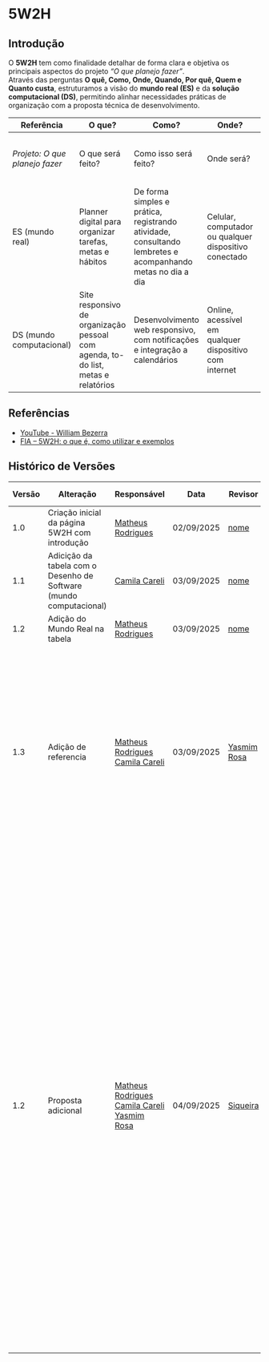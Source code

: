 # 5W2H
## Introdução

O **5W2H** tem como finalidade detalhar de forma clara e objetiva os principais aspectos do projeto *“O que planejo fazer”*.  
Através das perguntas **O quê, Como, Onde, Quando, Por quê, Quem e Quanto custa**, estruturamos a visão do **mundo real (ES)** e da **solução computacional (DS)**, permitindo alinhar necessidades práticas de organização com a proposta técnica de desenvolvimento.  

| Referência | O que? | Como? | Onde? | Quando? | Por que? | Quem? | Quanto custa? |
|------------|--------|-------|-------|---------|----------|-------|---------------|
| *Projeto: O que planejo fazer* | O que será feito? | Como isso será feito? | Onde será? | Quando será feito? Quando estará disponível? | Por que será feito? | Quem fará? | Quanto custa fazer isso? |
| ES (mundo real) | Planner digital para organizar tarefas, metas e hábitos | De forma simples e prática, registrando atividade, consultando lembretes e acompanhando metas no dia a dia | Celular, computador ou qualquer dispositivo conectado | Uso diário, semanal e mensal conforme necessidade | Para ganhar produtividade, reduzir esquecimento e ansiedade | Estudantes, profissionais e pessoas que buscam organização | Tempo de planejamento geral |
| DS (mundo computacional) | Site responsivo de organização pessoal com agenda, to-do list, metas e relatórios | Desenvolvimento web responsivo, com notificações e integração a calendários | Online, acessível em qualquer dispositivo com internet | Sempre estará disponível (24/7) | Para automatizar tarefas, aumentar produtividade e apoiar gestão de tempo | Equipe do grupo 1 de ArqDesSof | Tempo de desenvolvimento, hospedagem e possíveis custos com domínio |

## Referências
- [YouTube - William Bezerra](https://www.youtube.com/watch?v=RTiugdJLQDA&t=3s)
- [FIA – 5W2H: o que é, como utilizar e exemplos](https://fia.com.br/blog/5w2h/)


## Histórico de Versões

| Versão | Alteração | Responsável | Data | Revisor |  Detalhes da Revisão | Data da Revisão |
|--------|-----------|-------------|------|---------|----------------------|-----------------|
| 1.0 | Criação inicial da página 5W2H com introdução  | [Matheus Rodrigues ](https://github.com/mrodrigues14) | 02/09/2025 | [nome](https://github.com/USUARIOGIT) | xxxxx | XX/XX/XXXX |
| 1.1 | Adicição da tabela com o Desenho de Software (mundo computacional) | [Camila Careli ](https://github.com/camilascareli) | 03/09/2025 | [nome](https://github.com/USUARIOGIT) | xxxxx | XX/XX/XXXX |
| 1.2 | Adição do Mundo Real na tabela | [Matheus Rodrigues ](https://github.com/mrodrigues14) | 03/09/2025 | [nome](https://github.com/USUARIOGIT) | xxxxx | XX/XX/XXXX |
| 1.3 | Adição de referencia | [Matheus Rodrigues ](https://github.com/mrodrigues14) [Camila Careli ](https://github.com/camilascareli) | 03/09/2025 | [Yasmim Rosa](https://github.com/yaskisoba) | No "O que?" do "ES" poderia falar sobre o que o planner resolve como "Uma proposta para estudantes organizarem seus dias". No "Como?" ainda em "ES" não precisava do simples e prático já que são adjetivos muito pessoais que variam de pessoa para pessoa.| XX/XX/XXXX |
| 1.2 | Proposta adicional | [Matheus Rodrigues ](https://github.com/mrodrigues14) [Camila Careli ](https://github.com/camilascareli) [Yasmim Rosa](https://github.com/yaskisoba) | 04/09/2025 | [Siqueira](https://github.com/siqueira-prog) |Para o item “O quê?”. No escopo do mundo real (ES), a abordagem poderia conectar a solução diretamente com a persona, mencionando os tipos de compromissos que a Byanca precisa gerenciar: aulas, estágio e vida pessoal. Já na visão do mundo computacional (DS), a descrição foi refinada para uma linguagem técnica mais precisa e adequada a um documento de arquitetura, definindo o projeto como uma “Aplicação Web (SPA)” e listando seus módulos chave, como dashboard, agenda e tarefas. "Quem" no contexo computacional. Poderia ser mais detalhados| XX/XX/XXXX |
